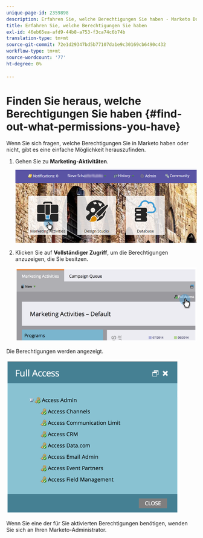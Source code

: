```yaml
---
unique-page-id: 2359898
description: Erfahren Sie, welche Berechtigungen Sie haben - Marketo Docs - Produktdokumentation
title: Erfahren Sie, welche Berechtigungen Sie haben
exl-id: 46eb65ea-afd9-44b8-a753-f3ca74c6b74b
translation-type: tm+mt
source-git-commit: 72e1d29347bd5b77107da1e9c30169cb6490c432
workflow-type: tm+mt
source-wordcount: '77'
ht-degree: 0%

---
```


# Finden Sie heraus, welche Berechtigungen Sie haben {#find-out-what-permissions-you-have}

Wenn Sie sich fragen, welche Berechtigungen Sie in Marketo haben oder nicht, gibt es eine einfache Möglichkeit herauszufinden.

1. Gehen Sie zu **Marketing-Aktivitäten**.

   ![](assets/login-marketing-activities.png)

1. Klicken Sie auf **Vollständiger Zugriff**, um die Berechtigungen anzuzeigen, die Sie besitzen.

   ![](assets/image2014-9-8-17-3a45-3a13.png)

Die Berechtigungen werden angezeigt.

![](assets/image2014-9-8-17-3a45-3a23.png)

Wenn Sie eine der für Sie aktivierten Berechtigungen benötigen, wenden Sie sich an Ihren Marketo-Administrator.
